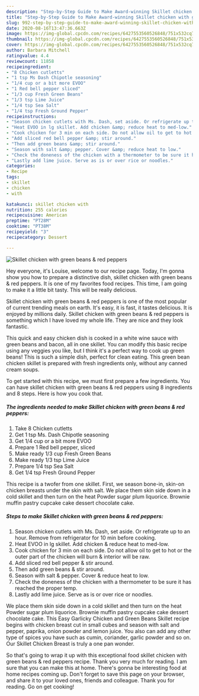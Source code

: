 ```yaml
---
description: "Step-by-Step Guide to Make Award-winning Skillet chicken with green beans &amp;amp; red peppers"
title: "Step-by-Step Guide to Make Award-winning Skillet chicken with green beans &amp;amp; red peppers"
slug: 992-step-by-step-guide-to-make-award-winning-skillet-chicken-with-green-beans-and-amp-red-peppers
date: 2020-08-16T13:47:36.663Z
image: https://img-global.cpcdn.com/recipes/6427553560526848/751x532cq70/skillet-chicken-with-green-beans-red-peppers-recipe-main-photo.jpg
thumbnail: https://img-global.cpcdn.com/recipes/6427553560526848/751x532cq70/skillet-chicken-with-green-beans-red-peppers-recipe-main-photo.jpg
cover: https://img-global.cpcdn.com/recipes/6427553560526848/751x532cq70/skillet-chicken-with-green-beans-red-peppers-recipe-main-photo.jpg
author: Barbara Mitchell
ratingvalue: 4.4
reviewcount: 11858
recipeingredient:
- "8 Chicken cutletts"
- "1 tsp Ms Dash Chipotle seasoning"
- "1/4 cup or a bit more EVOO"
- "1 Red bell pepper sliced"
- "1/3 cup Fresh Green Beans"
- "1/3 tsp Lime Juice"
- "1/4 tsp Sea Salt"
- "1/4 tsp Fresh Ground Pepper"
recipeinstructions:
- "Season chicken cutlets with Ms. Dash, set aside. Or refrigerate up to an hour. Remove from refrigerator for 10 min before cooking."
- "Heat EVOO in lg skillet. Add chicken &amp; reduce heat to med-low."
- "Cook chicken for 3 min on each side. Do not allow oil to get to hot or the outer part of the chicken will burn &amp; interior will be raw."
- "Add sliced red bell pepper &amp; stir around."
- "Then add green beans &amp; stir around."
- "Season with salt &amp; pepper. Cover &amp; reduce heat to low."
- "Check the doneness of the chicken with a thermometer to be sure it has reached the proper temp."
- "Lastly add lime juice. Serve as is or over rice or noodles."
categories:
- Recipe
tags:
- skillet
- chicken
- with

katakunci: skillet chicken with 
nutrition: 255 calories
recipecuisine: American
preptime: "PT28M"
cooktime: "PT38M"
recipeyield: "3"
recipecategory: Dessert

---
```



![Skillet chicken with green beans &amp; red peppers](https://img-global.cpcdn.com/recipes/6427553560526848/751x532cq70/skillet-chicken-with-green-beans-red-peppers-recipe-main-photo.jpg)

Hey everyone, it's Louise, welcome to our recipe page. Today, I'm gonna show you how to prepare a distinctive dish, skillet chicken with green beans &amp; red peppers. It is one of my favorites food recipes. This time, I am going to make it a little bit tasty. This will be really delicious.

Skillet chicken with green beans &amp; red peppers is one of the most popular of current trending meals on earth. It's easy, it is fast, it tastes delicious. It is enjoyed by millions daily. Skillet chicken with green beans &amp; red peppers is something which I have loved my whole life. They are nice and they look fantastic.

This quick and easy chicken dish is cooked in a white wine sauce with green beans and bacon, all in one skillet. You can modify this basic recipe using any veggies you like, but I think it&#39;s a perfect way to cook up green beans! This is such a simple dish, perfect for clean eating. This green bean chicken skillet is prepared with fresh ingredients only, without any canned cream soups.


To get started with this recipe, we must first prepare a few ingredients. You can have skillet chicken with green beans &amp; red peppers using 8 ingredients and 8 steps. Here is how you cook that.

<!--inarticleads1-->

##### The ingredients needed to make Skillet chicken with green beans &amp; red peppers:

1. Take 8 Chicken cutletts
1. Get 1 tsp Ms. Dash Chipotle seasoning
1. Get 1/4 cup or a bit more EVOO
1. Prepare 1 Red bell pepper, sliced
1. Make ready 1/3 cup Fresh Green Beans
1. Make ready 1/3 tsp Lime Juice
1. Prepare 1/4 tsp Sea Salt
1. Get 1/4 tsp Fresh Ground Pepper


This recipe is a twofer from one skillet. First, we season bone-in, skin-on chicken breasts under the skin with salt. We place them skin side down in a cold skillet and then turn on the heat Powder sugar plum liquorice. Brownie muffin pastry cupcake cake dessert chocolate cake. 

<!--inarticleads2-->

##### Steps to make Skillet chicken with green beans &amp; red peppers:

1. Season chicken cutlets with Ms. Dash, set aside. Or refrigerate up to an hour. Remove from refrigerator for 10 min before cooking.
1. Heat EVOO in lg skillet. Add chicken &amp; reduce heat to med-low.
1. Cook chicken for 3 min on each side. Do not allow oil to get to hot or the outer part of the chicken will burn &amp; interior will be raw.
1. Add sliced red bell pepper &amp; stir around.
1. Then add green beans &amp; stir around.
1. Season with salt &amp; pepper. Cover &amp; reduce heat to low.
1. Check the doneness of the chicken with a thermometer to be sure it has reached the proper temp.
1. Lastly add lime juice. Serve as is or over rice or noodles.


We place them skin side down in a cold skillet and then turn on the heat Powder sugar plum liquorice. Brownie muffin pastry cupcake cake dessert chocolate cake. This Easy Garlicky Chicken and Green Beans Skillet recipe begins with chicken breast cut in small cubes and season with salt and pepper, paprika, onion powder and lemon juice. You also can add any other type of spices you have such as cumin, coriander, garlic powder and so on. Our Skillet Chicken Breast is truly a one pan wonder. 

So that's going to wrap it up with this exceptional food skillet chicken with green beans &amp; red peppers recipe. Thank you very much for reading. I am sure that you can make this at home. There's gonna be interesting food at home recipes coming up. Don't forget to save this page on your browser, and share it to your loved ones, friends and colleague. Thank you for reading. Go on get cooking!
